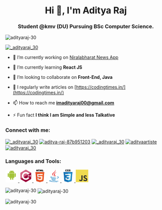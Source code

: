 <h1 align="center">Hi 👋, I'm Aditya Raj</h1>
<h3 align="center">Student @kmv (DU) Pursuing BSc Computer Science.</h3>

<p align="left"> <img src="https://komarev.com/ghpvc/?username=adityaraj-30&label=Profile%20views&color=0e75b6&style=flat" alt="adityaraj-30" /> </p>

<p align="left"> <a href="https://twitter.com/_adityaraj_30" target="blank"><img src="https://img.shields.io/twitter/follow/_adityaraj_30?logo=twitter&style=for-the-badge" alt="_adityaraj_30" /></a> </p>

- 🔭 I’m currently working on [Niralabharat News App](https://play.google.com/store/apps/details?id=com.niralabharat.news)

- 🌱 I’m currently learning **React JS**

- 👯 I’m looking to collaborate on **Front-End, Java**

- 📝 I regularly write articles on [https://codingtimes.in/](https://codingtimes.in/)

- 📫 How to reach me **imadityaraj00@gmail.com**

- ⚡ Fun fact **I think I am Simple and less Talkative**

<h3 align="left">Connect with me:</h3>
<p align="left">
<a href="https://twitter.com/_adityaraj_30" target="blank"><img align="center" src="https://raw.githubusercontent.com/rahuldkjain/github-profile-readme-generator/master/src/images/icons/Social/twitter.svg" alt="_adityaraj_30" height="30" width="40" /></a>
<a href="https://linkedin.com/in/aditya-raj-87b951203" target="blank"><img align="center" src="https://raw.githubusercontent.com/rahuldkjain/github-profile-readme-generator/master/src/images/icons/Social/linked-in-alt.svg" alt="aditya-raj-87b951203" height="30" width="40" /></a>
<a href="https://instagram.com/_adityaraj_30" target="blank"><img align="center" src="https://raw.githubusercontent.com/rahuldkjain/github-profile-readme-generator/master/src/images/icons/Social/instagram.svg" alt="_adityaraj_30" height="30" width="40" /></a>
<a href="https://www.youtube.com/c/adityaartiste" target="blank"><img align="center" src="https://raw.githubusercontent.com/rahuldkjain/github-profile-readme-generator/master/src/images/icons/Social/youtube.svg" alt="adityaartiste" height="30" width="40" /></a>
<a href="https://www.hackerrank.com/adityaraj_30" target="blank"><img align="center" src="https://raw.githubusercontent.com/rahuldkjain/github-profile-readme-generator/master/src/images/icons/Social/hackerrank.svg" alt="adityaraj_30" height="30" width="40" /></a>
</p>

<h3 align="left">Languages and Tools:</h3>
<p align="left"> <a href="https://developer.android.com" target="_blank"> <img src="https://raw.githubusercontent.com/devicons/devicon/master/icons/android/android-original-wordmark.svg" alt="android" width="40" height="40"/> </a> <a href="https://www.w3schools.com/cpp/" target="_blank"> <img src="https://raw.githubusercontent.com/devicons/devicon/master/icons/cplusplus/cplusplus-original.svg" alt="cplusplus" width="40" height="40"/> </a> <a href="https://www.w3.org/html/" target="_blank"> <img src="https://raw.githubusercontent.com/devicons/devicon/master/icons/html5/html5-original-wordmark.svg" alt="html5" width="40" height="40"/> </a> <a href="https://www.java.com" target="_blank"> <img src="https://raw.githubusercontent.com/devicons/devicon/master/icons/java/java-original.svg" alt="java" width="40" height="40"/> </a>  <a href="https://www.w3schools.com/css/" target="_blank"> <img src="https://raw.githubusercontent.com/devicons/devicon/master/icons/css3/css3-original-wordmark.svg" alt="css3" width="40" height="40"/> </a><a href="https://developer.mozilla.org/en-US/docs/Web/JavaScript" target="_blank"> <img src="https://raw.githubusercontent.com/devicons/devicon/master/icons/javascript/javascript-original.svg" alt="javascript" width="40" height="40"/> </a> </p>
 

<p><img align="left" src="https://github-readme-stats.vercel.app/api/top-langs?username=adityaraj-30&show_icons=true&locale=en&layout=compact" alt="adityaraj-30" /></p>

<p>&nbsp;<img align="center" src="https://github-readme-stats.vercel.app/api?username=adityaraj-30&show_icons=true&locale=en" alt="adityaraj-30" /></p>


<p><img align="center" src="https://github-readme-streak-stats.herokuapp.com/?user=adityaraj-30&" alt="adityaraj-30" /></p>




